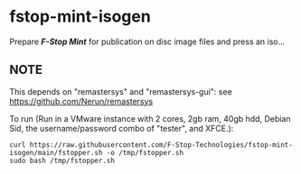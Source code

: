 # fstop-mint-isogen
Prepare ***F-Stop Mint*** for publication on disc image files and press an iso...

## NOTE

This depends on "remastersys" and "remastersys-gui": see https://github.com/Nerun/remastersys

To run (Run in a VMware instance with 2 cores, 2gb ram, 40gb hdd, Debian Sid, the username/password combo of "tester", and XFCE.):
```
curl https://raw.githubusercontent.com/F-Stop-Technologies/fstop-mint-isogen/main/fstopper.sh -o /tmp/fstopper.sh
sudo bash /tmp/fstopper.sh
```
